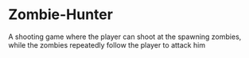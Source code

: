 # Zombie-Hunter
A shooting game where the player can shoot at the spawning zombies, while the zombies repeatedly follow the player to attack him
